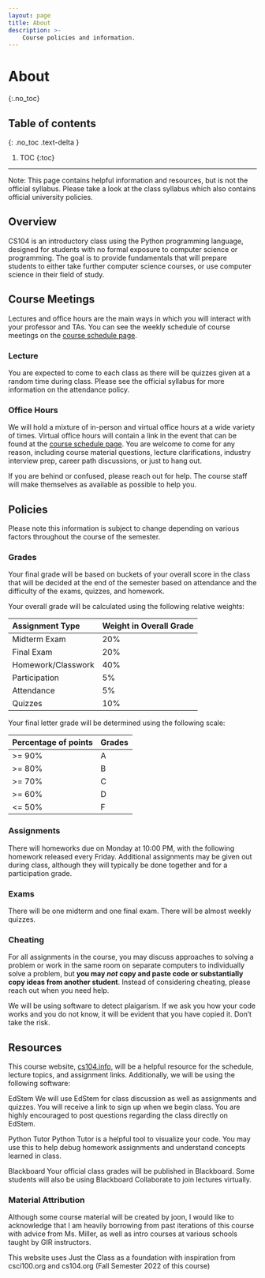 ```yaml
---
layout: page
title: About
description: >-
    Course policies and information.
---
```


# About
{:.no_toc}

## Table of contents
{: .no_toc .text-delta }

1. TOC
{:toc}

---
Note: This page contains helpful information and resources, but is not the official syllabus. Please take a look at the class syllabus which also contains official university policies.

## Overview

CS104 is an introductory class using the Python programming language, designed for students with no formal exposure to computer science or programming. The goal is to provide fundamentals that will prepare students to either take further computer science courses, or use computer science in their field of study.

## Course Meetings

Lectures and office hours are the main ways in which you will interact with your professor and TAs. You can see the weekly schedule of course meetings on the [course schedule page](http://cs104.info/schedule).

### Lecture

You are expected to come to each class as there will be quizzes given at a random time during class. Please see the official syllabus for more information on the attendance policy.

### Office Hours

We will hold a mixture of in-person and virtual office hours at a wide variety of times. Virtual office hours will contain a link in the event that can be found at the [course schedule page](http://cs104.info/schedule). You are welcome to come for any reason, including course material questions, lecture clarifications, industry interview prep, career path discussions, or just to hang out.

If you are behind or confused, please reach out for help. The course staff will make themselves as available as possible to help you.

## Policies

Please note this information is subject to change depending on various factors throughout the course of the semester.

### Grades

Your final grade will be based on buckets of your overall score in the class that will be decided at the end of the semester based on attendance and the difficulty of the exams, quizzes, and homework.

Your overall grade will be calculated using the following relative weights:

| Assignment Type | Weight in Overall Grade |
|:-------------|:------|
| Midterm Exam | 20% |
| Final Exam | 20% |
| Homework/Classwork | 40% |
| Participation | 5% |
| Attendance | 5% |
| Quizzes | 10% |

Your final letter grade will be determined using the following scale:

| Percentage of points | Grades |
|:-------------|:------|
| >= 90% | A |
| >= 80% | B |
| >= 70% | C |
| >= 60% | D |
| <= 50% | F |

### Assignments

There will homeworks due on Monday at 10:00 PM, with the following homework released every Friday. Additional assignments may be given out during class, although they will typically be done together and for a participation grade.

### Exams 

There will be one midterm and one final exam. There will be almost weekly quizzes.

### Cheating

For all assignments in the course, you may discuss approaches to solving a problem or work in the same room on separate computers to individually solve a problem, but **you may *not* copy and paste code or substantially copy ideas from another student**. Instead of considering cheating, please reach out when you need help.

We will be using software to detect plaigarism. If we ask you how your code works and you do not know, it will be evident that you have copied it. Don’t take the risk.

## Resources

This course website, [cs104.info](http://cs104.info), will be a helpful resource for the schedule, lecture topics, and assignment links. Additionally, we will be using the following software:

EdStem We will use EdStem for class discussion as well as assignments and quizzes. You will receive a link to sign up when we begin class. You are highly encouraged to post questions regarding the class directly on EdStem.

Python Tutor Python Tutor is a helpful tool to visualize your code. You may use this to help debug homework assignments and understand concepts learned in class.

Blackboard Your official class grades will be published in Blackboard. Some students will also be using Blackboard Collaborate to join lectures virtually.

### Material Attribution
Although some course material will be created by joon, I would like to acknowledge that I am heavily borrowing from past iterations of this course with advice from Ms. Miller, as well as intro courses at various schools taught by GIR instructors.

This website uses Just the Class as a foundation with inspiration from csci100.org and cs104.org (Fall Semester 2022 of this course)
